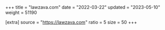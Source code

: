 +++
title = "lawzava.com"
date = "2022-03-22"
updated = "2023-05-10"
weight = 51190

[extra]
source = "https://lawzava.com"
ratio = 5
size = 50
+++
